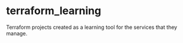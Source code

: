# terraform_learning
Terraform projects created as a learning tool for the services that they manage.
